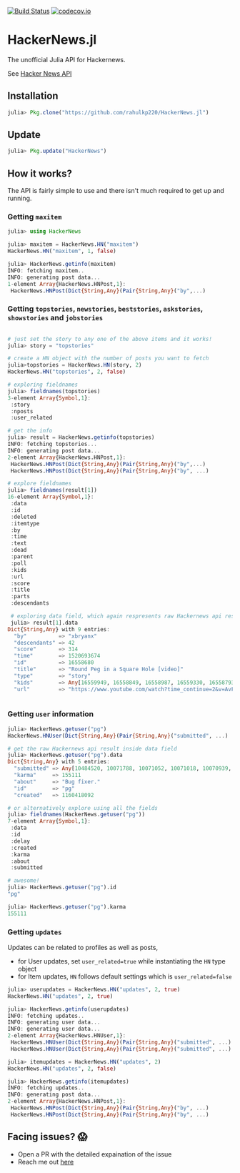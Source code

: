 [![Build Status](https://travis-ci.org/rahulkp220/HackerNews.jl.svg?branch=master)](https://travis-ci.org/rahulkp220/HackerNews.jl)
[![codecov.io](http://codecov.io/github/rahulkp220/HackerNews.jl/coverage.svg?branch=master)](http://codecov.io/github/rahulkp220/HackerNews.jl?branch=master)

# HackerNews.jl
The unofficial Julia API for Hackernews.

See [Hacker News API](https://github.com/HackerNews/API)

## Installation
```julia
julia> Pkg.clone("https://github.com/rahulkp220/HackerNews.jl")
```

## Update
```julia
julia> Pkg.update("HackerNews")
```

## How it works?
The API is fairly simple to use and there isn't much required to get up and running.

### Getting `maxitem`    
```julia
julia> using HackerNews

julia> maxitem = HackerNews.HN("maxitem")
HackerNews.HN("maxitem", 1, false)

julia> HackerNews.getinfo(maxitem)
INFO: fetching maxitem..
INFO: generating post data...
1-element Array{HackerNews.HNPost,1}:
 HackerNews.HNPost(Dict{String,Any}(Pair{String,Any}("by",...)
 ```

### Getting `topstories`, `newstories`, `beststories`, `askstories`, `showstories` and `jobstories`
```julia

# just set the story to any one of the above items and it works!
julia> story = "topstories"

# create a HN object with the number of posts you want to fetch
julia>topstories = HackerNews.HN(story, 2)
HackerNews.HN("topstories", 2, false)

# exploring fieldnames
julia> fieldnames(topstories)
3-element Array{Symbol,1}:
 :story       
 :nposts      
 :user_related

# get the info
julia> result = HackerNews.getinfo(topstories)
INFO: fetching topstories...
INFO: generating post data...
2-element Array{HackerNews.HNPost,1}:
 HackerNews.HNPost(Dict{String,Any}(Pair{String,Any}("by",...)
 HackerNews.HNPost(Dict{String,Any}(Pair{String,Any}("by", ...)                                                                           

# explore fieldnames
julia> fieldnames(result[1])
16-element Array{Symbol,1}:
 :data       
 :id         
 :deleted    
 :itemtype   
 :by         
 :time       
 :text       
 :dead       
 :parent     
 :poll       
 :kids       
 :url        
 :score      
 :title      
 :parts      
 :descendants

 # exploring data field, which again respresents raw Hackernews api results
 julia> result[1].data
Dict{String,Any} with 9 entries:
  "by"          => "xbryanx"
  "descendants" => 42
  "score"       => 314
  "time"        => 1520693674
  "id"          => 16558680
  "title"       => "Round Peg in a Square Hole [video]"
  "type"        => "story"
  "kids"        => Any[16559949, 16558849, 16558987, 16559330, 16558793, 16559410, 16559513, 16558956, 16559479, 16559863, 16559926]
  "url"         => "https://www.youtube.com/watch?time_continue=2&v=AvFNCNOyZeE"
                                                        
```

### Getting `user` information

```julia
julia> HackerNews.getuser("pg")
HackerNews.HNUser(Dict{String,Any}(Pair{String,Any}("submitted", ...)

# get the raw Hackernews api result inside data field
julia> HackerNews.getuser("pg").data
Dict{String,Any} with 5 entries:
  "submitted" => Any[10484520, 10071788, 10071052, 10071018, 10070939, 10070787, 10070703, 10070527, 10070299, 10070175  …  36, 34, 31, 22, …
  "karma"     => 155111
  "about"     => "Bug fixer."
  "id"        => "pg"
  "created"   => 1160418092 

# or alternatively explore using all the fields
julia> fieldnames(HackerNews.getuser("pg"))
7-element Array{Symbol,1}:
 :data     
 :id       
 :delay    
 :created  
 :karma    
 :about    
 :submitted

# awesome!
julia> HackerNews.getuser("pg").id
"pg"

julia> HackerNews.getuser("pg").karma
155111
```

### Getting `updates`
Updates can be related to profiles as well as posts,

* for User updates, set `user_related=true` while instantiating the `HN` type object
* for Item updates, `HN` follows default settings which is `user_related=false`

```julia
julia> userupdates = HackerNews.HN("updates", 2, true)
HackerNews.HN("updates", 2, true)

julia> HackerNews.getinfo(userupdates)
INFO: fetching updates..
INFO: generating user data...
INFO: generating user data...
2-element Array{HackerNews.HNUser,1}:
 HackerNews.HNUser(Dict{String,Any}(Pair{String,Any}("submitted", ...)                                  
 HackerNews.HNUser(Dict{String,Any}(Pair{String,Any}("submitted", ...)

julia> itemupdates = HackerNews.HN("updates", 2)
HackerNews.HN("updates", 2, false)

julia> HackerNews.getinfo(itemupdates)
INFO: fetching updates..
INFO: generating post data...
2-element Array{HackerNews.HNPost,1}:
 HackerNews.HNPost(Dict{String,Any}(Pair{String,Any}("by", ...)
 HackerNews.HNPost(Dict{String,Any}(Pair{String,Any}("by", ...)                                                     
```

## Facing issues? :scream:
* Open a PR with the detailed expaination of the issue
* Reach me out [here](https://www.rahullakhanpal.in)

